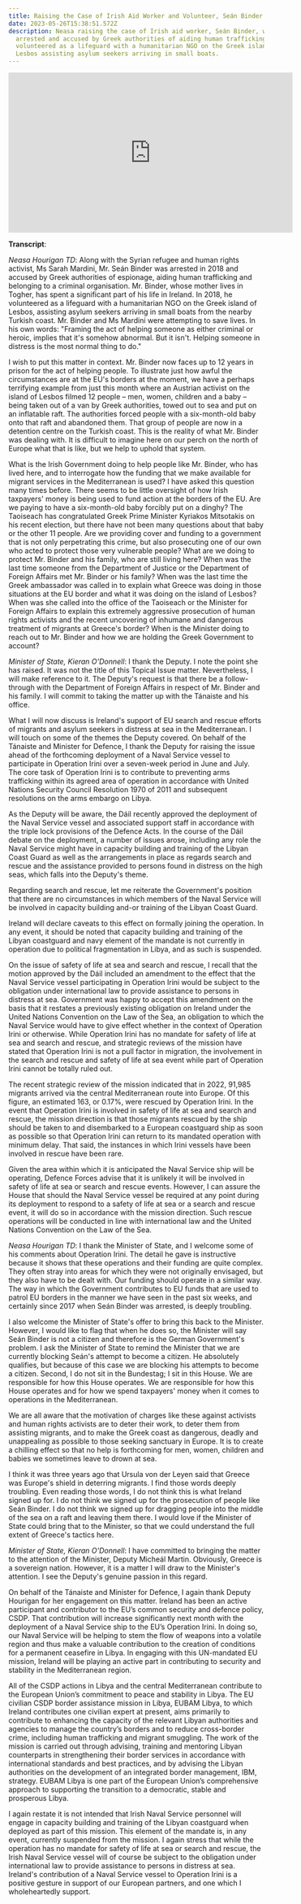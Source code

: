```yaml
---
title: Raising the Case of Irish Aid Worker and Volunteer, Seán Binder
date: 2023-05-26T15:38:51.572Z
description: Neasa raising the case of Irish aid worker, Seán Binder, who was
  arrested and accused by Greek authorities of aiding human trafficking when he
  volunteered as a lifeguard with a humanitarian NGO on the Greek island of
  Lesbos assisting asylum seekers arriving in small boats.
---
```

<iframe width="560" height="315" src="https://www.youtube.com/embed/Y80G3ohPOI0" title="YouTube video player" frameborder="0" allow="accelerometer; autoplay; clipboard-write; encrypted-media; gyroscope; picture-in-picture; web-share" allowfullscreen></iframe>

**Transcript**:

*Neasa Hourigan TD*: Along with the Syrian refugee and human rights activist, Ms Sarah Mardini, Mr. Seán Binder was arrested in 2018 and accused by Greek authorities of espionage, aiding human trafficking and belonging to a criminal organisation. Mr. Binder, whose mother lives in Togher, has spent a significant part of his life in Ireland. In 2018, he volunteered as a lifeguard with a humanitarian NGO on the Greek island of Lesbos, assisting asylum seekers arriving in small boats from the nearby Turkish coast. Mr. Binder and Ms Mardini were attempting to save lives. In his own words: "Framing the act of helping someone as either criminal or heroic, implies that it's somehow abnormal. But it isn't. Helping someone in distress is the most normal thing to do."

I wish to put this matter in context. Mr. Binder now faces up to 12 years in prison for the act of helping people. To illustrate just how awful the circumstances are at the EU's borders at the moment, we have a perhaps terrifying example from just this month where an Austrian activist on the island of Lesbos filmed 12 people – men, women, children and a baby – being taken out of a van by Greek authorities, towed out to sea and put on an inflatable raft. The authorities forced people with a six-month-old baby onto that raft and abandoned them. That group of people are now in a detention centre on the Turkish coast. This is the reality of what Mr. Binder was dealing with. It is difficult to imagine here on our perch on the north of Europe what that is like, but we help to uphold that system.

What is the Irish Government doing to help people like Mr. Binder, who has lived here, and to interrogate how the funding that we make available for migrant services in the Mediterranean is used? I have asked this question many times before. There seems to be little oversight of how Irish taxpayers' money is being used to fund action at the borders of the EU. Are we paying to have a six-month-old baby forcibly put on a dinghy? The Taoiseach has congratulated Greek Prime Minister Kyriakos Mitsotakis on his recent election, but there have not been many questions about that baby or the other 11 people. Are we providing cover and funding to a government that is not only perpetrating this crime, but also prosecuting one of our own who acted to protect those very vulnerable people? What are we doing to protect Mr. Binder and his family, who are still living here? When was the last time someone from the Department of Justice or the Department of Foreign Affairs met Mr. Binder or his family? When was the last time the Greek ambassador was called in to explain what Greece was doing in those situations at the EU border and what it was doing on the island of Lesbos? When was she called into the office of the Taoiseach or the Minister for Foreign Affairs to explain this extremely aggressive prosecution of human rights activists and the recent uncovering of inhumane and dangerous treatment of migrants at Greece's border? When is the Minister doing to reach out to Mr. Binder and how we are holding the Greek Government to account?

*Minister of State, Kieran O'Donnell*: I thank the Deputy. I note the point she has raised. It was not the title of this Topical Issue matter. Nevertheless, I will make reference to it. The Deputy's request is that there be a follow-through with the Department of Foreign Affairs in respect of Mr. Binder and his family. I will commit to taking the matter up with the Tánaiste and his office.

What I will now discuss is Ireland's support of EU search and rescue efforts of migrants and asylum seekers in distress at sea in the Mediterranean. I will touch on some of the themes the Deputy covered. On behalf of the Tánaiste and Minister for Defence, I thank the Deputy for raising the issue ahead of the forthcoming deployment of a Naval Service vessel to participate in Operation Irini over a seven-week period in June and July. The core task of Operation Irini is to contribute to preventing arms trafficking within its agreed area of operation in accordance with United Nations Security Council Resolution 1970 of 2011 and subsequent resolutions on the arms embargo on Libya.

As the Deputy will be aware, the Dáil recently approved the deployment of the Naval Service vessel and associated support staff in accordance with the triple lock provisions of the Defence Acts. In the course of the Dáil debate on the deployment, a number of issues arose, including any role the Naval Service might have in capacity building and training of the Libyan Coast Guard as well as the arrangements in place as regards search and rescue and the assistance provided to persons found in distress on the high seas, which falls into the Deputy's theme.

Regarding search and rescue, let me reiterate the Government's position that there are no circumstances in which members of the Naval Service will be involved in capacity building and-or training of the Libyan Coast Guard.

Ireland will declare caveats to this effect on formally joining the operation. In any event, it should be noted that capacity building and training of the Libyan coastguard and navy element of the mandate is not currently in operation due to political fragmentation in Libya, and as such is suspended.

On the issue of safety of life at sea and search and rescue, I recall that the motion approved by the Dáil included an amendment to the effect that the Naval Service vessel participating in Operation Irini would be subject to the obligation under international law to provide assistance to persons in distress at sea. Government was happy to accept this amendment on the basis that it restates a previously existing obligation on Ireland under the United Nations Convention on the Law of the Sea, an obligation to which the Naval Service would have to give effect whether in the context of Operation Irini or otherwise. While Operation Irini has no mandate for safety of life at sea and search and rescue, and strategic reviews of the mission have stated that Operation Irini is not a pull factor in migration, the involvement in the search and rescue and safety of life at sea event while part of Operation Irini cannot be totally ruled out.

The recent strategic review of the mission indicated that in 2022, 91,985 migrants arrived via the central Mediterranean route into Europe. Of this figure, an estimated 163, or 0.17%, were rescued by Operation Irini. In the event that Operation Irini is involved in safety of life at sea and search and rescue, the mission direction is that those migrants rescued by the ship should be taken to and disembarked to a European coastguard ship as soon as possible so that Operation Irini can return to its mandated operation with minimum delay. That said, the instances in which Irini vessels have been involved in rescue have been rare.

Given the area within which it is anticipated the Naval Service ship will be operating, Defence Forces advise that it is unlikely it will be involved in safety of life at sea or search and rescue events. However, I can assure the House that should the Naval Service vessel be required at any point during its deployment to respond to a safety of life at sea or a search and rescue event, it will do so in accordance with the mission direction. Such rescue operations will be conducted in line with international law and the United Nations Convention on the Law of the Sea.

*Neasa Hourigan TD*: I thank the Minister of State, and I welcome some of his comments about Operation Irini. The detail he gave is instructive because it shows that these operations and their funding are quite complex. They often stray into areas for which they were not originally envisaged, but they also have to be dealt with. Our funding should operate in a similar way. The way in which the Government contributes to EU funds that are used to patrol EU borders in the manner we have seen in the past six weeks, and certainly since 2017 when Seán Binder was arrested, is deeply troubling.

I also welcome the Minister of State's offer to bring this back to the Minister. However, I would like to flag that when he does so, the Minister will say Seán Binder is not a citizen and therefore is the German Government's problem. I ask the Minister of State to remind the Minister that we are currently blocking Seán's attempt to become a citizen. He absolutely qualifies, but because of this case we are blocking his attempts to become a citizen. Second, I do not sit in the Bundestag; I sit in this House. We are responsible for how this House operates. We are responsible for how this House operates and for how we spend taxpayers' money when it comes to operations in the Mediterranean.

We are all aware that the motivation of charges like these against activists and human rights activists are to deter their work, to deter them from assisting migrants, and to make the Greek coast as dangerous, deadly and unappealing as possible to those seeking sanctuary in Europe. It is to create a chilling effect so that no help is forthcoming for men, women, children and babies we sometimes leave to drown at sea.

I think it was three years ago that Ursula von der Leyen said that Greece was Europe's shield in deterring migrants. I find those words deeply troubling. Even reading those words, I do not think this is what Ireland signed up for. I do not think we signed up for the prosecution of people like Seán Binder. I do not think we signed up for dragging people into the middle of the sea on a raft and leaving them there. I would love if the Minister of State could bring that to the Minister, so that we could understand the full extent of Greece's tactics here.

*Minister of State, Kieran O'Donnell*: I have committed to bringing the matter to the attention of the Minister, Deputy Micheál Martin. Obviously, Greece is a sovereign nation. However, it is a matter I will draw to the Minister's attention. I see the Deputy's genuine passion in this regard.

On behalf of the Tánaiste and Minister for Defence, I again thank Deputy Hourigan for her engagement on this matter. Ireland has been an active participant and contributor to the EU’s common security and defence policy, CSDP. That contribution will increase significantly next month with the deployment of a Naval Service ship to the EU’s Operation Irini. In doing so, our Naval Service will be helping to stem the flow of weapons into a volatile region and thus make a valuable contribution to the creation of conditions for a permanent ceasefire in Libya. In engaging with this UN-mandated EU mission, Ireland will be playing an active part in contributing to security and stability in the Mediterranean region.

All of the CSDP actions in Libya and the central Mediterranean contribute to the European Union’s commitment to peace and stability in Libya. The EU civilian CSDP border assistance mission in Libya, EUBAM Libya, to which Ireland contributes one civilian expert at present, aims primarily to contribute to enhancing the capacity of the relevant Libyan authorities and agencies to manage the country’s borders and to reduce cross-border crime, including human trafficking and migrant smuggling. The work of the mission is carried out through advising, training and mentoring Libyan counterparts in strengthening their border services in accordance with international standards and best practices, and by advising the Libyan authorities on the development of an integrated border management, IBM, strategy. EUBAM Libya is one part of the European Union’s comprehensive approach to supporting the transition to a democratic, stable and prosperous Libya.

I again restate it is not intended that Irish Naval Service personnel will engage in capacity building and training of the Libyan coastguard when deployed as part of this mission. This element of the mandate is, in any event, currently suspended from the mission. I again stress that while the operation has no mandate for safety of life at sea or search and rescue, the Irish Naval Service vessel will of course be subject to the obligation under international law to provide assistance to persons in distress at sea. Ireland's contribution of a Naval Service vessel to Operation Irini is a positive gesture in support of our European partners, and one which I wholeheartedly support.